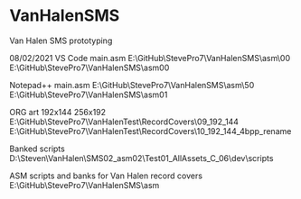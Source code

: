 # VanHalenSMS
Van Halen SMS prototyping

08/02/2021
VS Code
main.asm
E:\GitHub\StevePro7\VanHalenSMS\asm\00
E:\GitHub\StevePro7\VanHalenSMS\asm00


Notepad++
main.asm
E:\GitHub\StevePro7\VanHalenSMS\asm\50
E:\GitHub\StevePro7\VanHalenSMS\asm01

ORG art
192x144
256x192
E:\GitHub\StevePro7\VanHalenTest\RecordCovers\09_192_144
E:\GitHub\StevePro7\VanHalenTest\RecordCovers\10_192_144_4bpp_rename


Banked scripts
D:\Steven\VanHalen\SMS02_asm02\Test01_AllAssets_C\_06\dev\scripts


ASM scripts and banks for Van Halen record covers
E:\GitHub\StevePro7\VanHalenSMS\asm